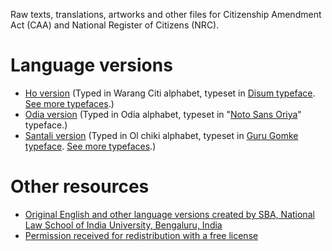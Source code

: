 Raw texts, translations, artworks and other files for Citizenship Amendment Act (CAA) and National Register of Citizens (NRC).

# Language versions
* [Ho version](https://github.com/ofdn/CAA_NRC/tree/master/Ho) (Typed in Warang Citi alphabet, typeset in [Disum typeface](https://github.com/Singkiring57/esel-sadom/blob/master/DisumSans.ttf). [See more typefaces](https://theofdn.org/oer/ho/).)
* [Odia version](https://github.com/ofdn/CAA_NRC/tree/master/Odia) (Typed in Odia alphabet, typeset in "[Noto Sans Oriya](https://noto-website-2.storage.googleapis.com/pkgs/NotoSansOriya-unhinted.zip)" typeface.)
* [Santali version](https://github.com/ofdn/CAA_NRC/tree/master/Odia) (Typed in Ol chiki alphabet, typeset in [Guru Gomke typeface](https://github.com/GuruGomke/files/tree/master/Font%20files). [See more typefaces](https://theofdn.org/oer/santali/).)

# Other resources
* [Original English and other language versions created by SBA, National Law School of India University, Bengaluru, India](https://drive.google.com/file/d/1EMPdXi1KXbpRei1WRcdpDpOgsBjpzsif/view)
* [Permission received for redistribution with a free license](https://twitter.com/subhapa/status/1207237481386541056)
